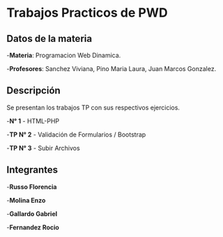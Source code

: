 # Trabajos Practicos de PWD

## Datos de la materia
-**Materia**: Programacion Web Dinamica.

-**Profesores**: Sanchez Viviana, Pino Maria Laura, Juan Marcos Gonzalez.


## Descripción
Se presentan los trabajos TP con sus respectivos ejercicios.

-**N° 1** - HTML-PHP

-**TP N° 2** - Validación de Formularios / Bootstrap

-**TP N° 3** - Subir Archivos

## Integrantes
-**Russo Florencia** 

-**Molina Enzo**

-**Gallardo Gabriel**

-**Fernandez Rocio**


